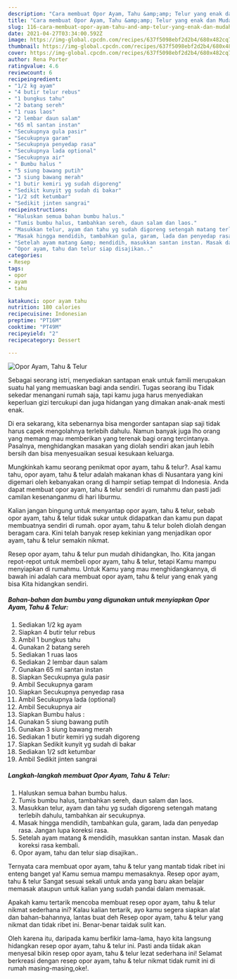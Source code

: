 ```yaml
---
description: "Cara membuat Opor Ayam, Tahu &amp;amp; Telur yang enak dan Mudah Dibuat"
title: "Cara membuat Opor Ayam, Tahu &amp;amp; Telur yang enak dan Mudah Dibuat"
slug: 116-cara-membuat-opor-ayam-tahu-and-amp-telur-yang-enak-dan-mudah-dibuat
date: 2021-04-27T03:34:00.592Z
image: https://img-global.cpcdn.com/recipes/637f5098ebf2d2b4/680x482cq70/opor-ayam-tahu-telur-foto-resep-utama.jpg
thumbnail: https://img-global.cpcdn.com/recipes/637f5098ebf2d2b4/680x482cq70/opor-ayam-tahu-telur-foto-resep-utama.jpg
cover: https://img-global.cpcdn.com/recipes/637f5098ebf2d2b4/680x482cq70/opor-ayam-tahu-telur-foto-resep-utama.jpg
author: Rena Porter
ratingvalue: 4.6
reviewcount: 6
recipeingredient:
- "1/2 kg ayam"
- "4 butir telur rebus"
- "1 bungkus tahu"
- "2 batang sereh"
- "1 ruas laos"
- "2 lembar daun salam"
- "65 ml santan instan"
- "Secukupnya gula pasir"
- "Secukupnya garam"
- "Secukupnya penyedap rasa"
- "Secukupnya lada optional"
- "Secukupnya air"
- " Bumbu halus "
- "5 siung bawang putih"
- "3 siung bawang merah"
- "1 butir kemiri yg sudah digoreng"
- "Sedikit kunyit yg sudah di bakar"
- "1/2 sdt ketumbar"
- "Sedikit jinten sangrai"
recipeinstructions:
- "Haluskan semua bahan bumbu halus."
- "Tumis bumbu halus, tambahkan sereh, daun salam dan laos."
- "Masukkan telur, ayam dan tahu yg sudah digoreng setengah matang terlebih dahulu, tambahkan air secukupnya."
- "Masak hingga mendidih, tambahkan gula, garam, lada dan penyedap rasa. Jangan lupa koreksi rasa."
- "Setelah ayam matang &amp; mendidih, masukkan santan instan. Masak dan koreksi rasa kembali."
- "Opor ayam, tahu dan telur siap disajikan.."
categories:
- Resep
tags:
- opor
- ayam
- tahu

katakunci: opor ayam tahu 
nutrition: 180 calories
recipecuisine: Indonesian
preptime: "PT16M"
cooktime: "PT49M"
recipeyield: "2"
recipecategory: Dessert

---
```



![Opor Ayam, Tahu &amp; Telur](https://img-global.cpcdn.com/recipes/637f5098ebf2d2b4/680x482cq70/opor-ayam-tahu-telur-foto-resep-utama.jpg)

Sebagai seorang istri, menyediakan santapan enak untuk famili merupakan suatu hal yang memuaskan bagi anda sendiri. Tugas seorang ibu Tidak sekedar menangani rumah saja, tapi kamu juga harus menyediakan keperluan gizi tercukupi dan juga hidangan yang dimakan anak-anak mesti enak.

Di era  sekarang, kita sebenarnya bisa mengorder santapan siap saji tidak harus capek mengolahnya terlebih dahulu. Namun banyak juga lho orang yang memang mau memberikan yang terenak bagi orang tercintanya. Pasalnya, menghidangkan masakan yang diolah sendiri akan jauh lebih bersih dan bisa menyesuaikan sesuai kesukaan keluarga. 



Mungkinkah kamu seorang penikmat opor ayam, tahu &amp; telur?. Asal kamu tahu, opor ayam, tahu &amp; telur adalah makanan khas di Nusantara yang kini digemari oleh kebanyakan orang di hampir setiap tempat di Indonesia. Anda dapat membuat opor ayam, tahu &amp; telur sendiri di rumahmu dan pasti jadi camilan kesenanganmu di hari liburmu.

Kalian jangan bingung untuk menyantap opor ayam, tahu &amp; telur, sebab opor ayam, tahu &amp; telur tidak sukar untuk didapatkan dan kamu pun dapat membuatnya sendiri di rumah. opor ayam, tahu &amp; telur boleh diolah dengan beragam cara. Kini telah banyak resep kekinian yang menjadikan opor ayam, tahu &amp; telur semakin nikmat.

Resep opor ayam, tahu &amp; telur pun mudah dihidangkan, lho. Kita jangan repot-repot untuk membeli opor ayam, tahu &amp; telur, tetapi Kamu mampu menyiapkan di rumahmu. Untuk Kamu yang mau menghidangkannya, di bawah ini adalah cara membuat opor ayam, tahu &amp; telur yang enak yang bisa Kita hidangkan sendiri.

<!--inarticleads1-->

##### Bahan-bahan dan bumbu yang digunakan untuk menyiapkan Opor Ayam, Tahu &amp; Telur:

1. Sediakan 1/2 kg ayam
1. Siapkan 4 butir telur rebus
1. Ambil 1 bungkus tahu
1. Gunakan 2 batang sereh
1. Sediakan 1 ruas laos
1. Sediakan 2 lembar daun salam
1. Gunakan 65 ml santan instan
1. Siapkan Secukupnya gula pasir
1. Ambil Secukupnya garam
1. Siapkan Secukupnya penyedap rasa
1. Ambil Secukupnya lada (optional)
1. Ambil Secukupnya air
1. Siapkan  Bumbu halus :
1. Gunakan 5 siung bawang putih
1. Gunakan 3 siung bawang merah
1. Sediakan 1 butir kemiri yg sudah digoreng
1. Siapkan Sedikit kunyit yg sudah di bakar
1. Sediakan 1/2 sdt ketumbar
1. Ambil Sedikit jinten sangrai




<!--inarticleads2-->

##### Langkah-langkah membuat Opor Ayam, Tahu &amp; Telur:

1. Haluskan semua bahan bumbu halus.
1. Tumis bumbu halus, tambahkan sereh, daun salam dan laos.
1. Masukkan telur, ayam dan tahu yg sudah digoreng setengah matang terlebih dahulu, tambahkan air secukupnya.
1. Masak hingga mendidih, tambahkan gula, garam, lada dan penyedap rasa. Jangan lupa koreksi rasa.
1. Setelah ayam matang &amp; mendidih, masukkan santan instan. Masak dan koreksi rasa kembali.
1. Opor ayam, tahu dan telur siap disajikan..




Ternyata cara membuat opor ayam, tahu &amp; telur yang mantab tidak ribet ini enteng banget ya! Kamu semua mampu memasaknya. Resep opor ayam, tahu &amp; telur Sangat sesuai sekali untuk anda yang baru akan belajar memasak ataupun untuk kalian yang sudah pandai dalam memasak.

Apakah kamu tertarik mencoba membuat resep opor ayam, tahu &amp; telur nikmat sederhana ini? Kalau kalian tertarik, ayo kamu segera siapkan alat dan bahan-bahannya, lantas buat deh Resep opor ayam, tahu &amp; telur yang nikmat dan tidak ribet ini. Benar-benar taidak sulit kan. 

Oleh karena itu, daripada kamu berfikir lama-lama, hayo kita langsung hidangkan resep opor ayam, tahu &amp; telur ini. Pasti anda tiidak akan menyesal bikin resep opor ayam, tahu &amp; telur lezat sederhana ini! Selamat berkreasi dengan resep opor ayam, tahu &amp; telur nikmat tidak rumit ini di rumah masing-masing,oke!.

